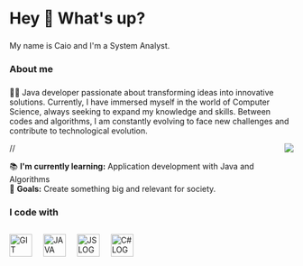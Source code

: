 <h1 align="left">Hey 👋 What's up?</h1>

###

<p align="left">My name is Caio and I'm a System Analyst.</p>

###

<h3 align="left">About me</h3>

###
👨‍💻 Java developer passionate about transforming ideas into innovative solutions. Currently, I have immersed myself in the world of Computer Science, always seeking to expand my knowledge and skills. Between codes and algorithms, I am constantly evolving to face new challenges and contribute to technological evolution.<br>

//<img align="right" src="https://media1.giphy.com/media/v1.Y2lkPTc5MGI3NjExMDBqNGZteHcybTg2aHhrbW1qYjltNDZteGd5OXQ3MXJuZGVuMmhxYiZlcD12MV9pbnRlcm5hbF9naWZfYnlfaWQmY3Q9Zw/bi6RQ5x3tqoSI/giphy.webp">

<p align="left">
  📚 <strong>I'm currently learning:</strong> Application development with Java and Algorithms<br>🎯 <strong>Goals:</strong> Create something big and relevant for society.
</p>

###

<h3 align="left"> I code with </h3>

##

<div align="left">
  <img src="https://raw.githubusercontent.com/jmnote/z-icons/master/svg/git.svg" height="40" alt="GIT LOGO"  />
  <img width="12" />
  <img src="https://raw.githubusercontent.com/jmnote/z-icons/master/svg/java.svg" height="40" alt="JAVA LOGO"  />
  <img width="12" />
  <img src="https://raw.githubusercontent.com/jmnote/z-icons/master/svg/javascript.svg" height="40" alt="JS LOGO"  />
  <img width="12" />
  <img src="https://raw.githubusercontent.com/jmnote/z-icons/master/svg/csharp.svg" height="40" alt="C# LOGO"  />
  <img width="12" />
</div>

###
